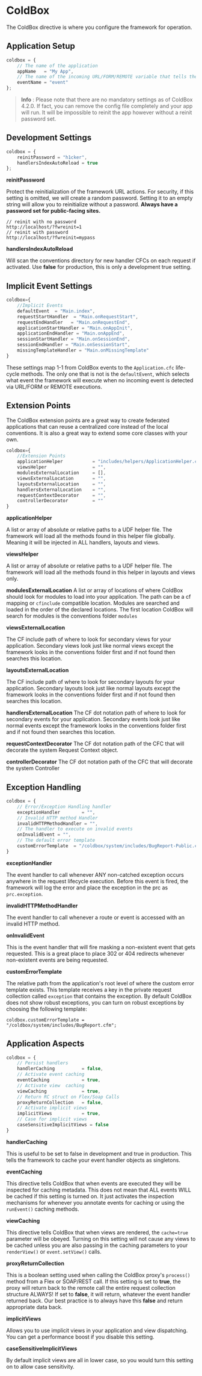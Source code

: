 # ColdBox
The ColdBox directive is where you configure the framework for operation.  

## Application Setup

```js
coldbox = {
    // The name of the application
	appName   = "My App",
	// The name of the incoming URL/FORM/REMOTE variable that tells the framework what event to execute. Ex: index.cfm?event=users.list
	eventName = "event"
};
```

> **Info** : Please note that there are no mandatory settings as of ColdBox 4.2.0.  If fact, you can remove the config file completely and your app will run.  It will be impossible to reinit the app however without a reinit password set.

## Development Settings

```js
coldbox = {
	reinitPassword = "h1cker",
	handlersIndexAutoReload = true
};
```

**reinitPassword**

Protect the reinitialization of the framework URL actions. For security, if this setting is omitted, we will create a random password. Setting it to an empty string will allow you to reinitialize without a password. **Always have a password set for public-facing sites.**

```
// reinit with no password
http://localhost/?fwreinit=1
// reinit with password
http://localhost/?fwreinit=mypass
```

**handlersIndexAutoReload**

Will scan the conventions directory for new handler CFCs on each request if activated. Use **false** for production, this is only a development true setting.


## Implicit Event Settings

```js
coldbox={
	//Implicit Events
	defaultEvent  = "Main.index",
	requestStartHandler	 = "Main.onRequestStart",
	requestEndHandler   = "Main.onRequestEnd",
	applicationStartHandler = "Main.onAppInit",
	applicationEndHandler = "Main.onAppEnd",
	sessionStartHandler = "Main.onSessionEnd",
	sessionEndHandler = "Main.onSessionStart",
	missingTemplateHandler = "Main.onMissingTemplate"
}
```
These settings map 1-1 from ColdBox events to the `Application.cfc` life-cycle methods.  The only one that is not is the `defaultEvent`, which selects what event the framework will execute when no incoming event is detected via URL/FORM or REMOTE executions.

## Extension Points

The ColdBox extension points are a great way to create federated applications that can reuse a centralized core instead of the local conventions.  It is also a great way to extend some core classes with your own.

```js
coldbox={
	//Extension Points
	applicationHelper 			= "includes/helpers/ApplicationHelper.cfm",
	viewsHelper					= "",
	modulesExternalLocation		= [],
	viewsExternalLocation		= "",
	layoutsExternalLocation 	= "",
	handlersExternalLocation  	= "",
	requestContextDecorator 	= "",
	controllerDecorator         = ""
}
```

**applicationHelper**

A list or array of absolute or relative paths to a UDF helper file. The framework will load all the methods found in this helper file globally. Meaning it will be injected in ALL handlers, layouts and views.

**viewsHelper**

A list or array of absolute or relative paths to a UDF helper file. The framework will load all the methods found in this helper in layouts and views only.

**modulesExternalLocation**
A list or array of locations of where ColdBox should look for modules to load into your application. The path can be a cf mapping or `cfinclude` compatible location. Modules are searched and loaded in the order of the declared locations. The first location ColdBox will search for modules is the conventions folder `modules`

**viewsExternalLocation**

The CF include path of where to look for secondary views for your application. Secondary views look just like normal views except the framework looks in the conventions folder first and if not found then searches this location.

**layoutsExternalLocation**

The CF include path of where to look for secondary layouts for your application. Secondary layouts look just like normal layouts except the framework looks in the conventions folder first and if not found then searches this location.

**handlersExternalLocation**
The CF dot notation path of where to look for secondary events for your application. Secondary events look just like normal events except the framework looks in the conventions folder first and if not found then searches this location.

**requestContextDecorator**
The CF dot notation path of the CFC that will decorate the system Request Context object.

**controllerDecorator**
The CF dot notation path of the CFC that will decorate the system Controller


## Exception Handling

```js
coldbox = {
    // Error/Exception Handling handler
    exceptionHandler		= "",
    // Invalid HTTP method Handler
    invalidHTTPMethodHandler = "",
    // The handler to execute on invalid events
    onInvalidEvent = "",
    // The default error template    
    customErrorTemplate	 = "/coldbox/system/includes/BugReport-Public.cfm"
}
```

**exceptionHandler**

The event handler to call whenever ANY non-catched exception occurs anywhere in the request lifecycle execution. Before this event is fired, the framework will log the error and place the exception in the prc as `prc.exception`.

**invalidHTTPMethodHandler**

The event handler to call whenever a route or event is accessed with an invalid HTTP method.

**onInvalidEvent**

This is the event handler that will fire masking a non-existent event that gets requested. This is a great place to place 302 or 404 redirects whenever non-existent events are being requested.


**customErrorTemplate**

The relative path from the application's root level of where the custom error template exists. This template receives a key in the private request collection called `exception` that contains the exception.  By default ColdBox does not show robust exceptions, you can turn on robust exceptions by choosing the following template:

```
coldbox.customErrorTemplate = "/coldbox/system/includes/BugReport.cfm";
```

## Application Aspects

```js
coldbox = {
    // Persist handlers
    handlerCaching 			= false,
    // Activate event caching
	eventCaching			= true,
    // Activate view  caching
	viewCaching  			= true,
	// Return RC struct on Flex/Soap Calls
	proxyReturnCollection 	= false,
	// Activate implicit views
	implicitViews           = true,
	// Case for implicit views
	caseSensitiveImplicitViews = false
}
```

**handlerCaching**

This is useful to be set to false in development and true in production. This tells the framework to cache your event handler objects as singletons.

**eventCaching**

This directive tells ColdBox that when events are executed they will be inspected for caching metadata. This does not mean that ALL events WILL be cached if this setting is turned on. It just activates the inspection mechanisms for whenever you annotate events for caching or using the `runEvent()` caching methods.

**viewCaching**

This directive tells ColdBox that when views are rendered, the `cache=true` parameter will be obeyed.  Turning on this setting will not cause any views to be cached unless you are also passing in the caching parameters to your `renderView()` or `event.setView()` calls.

**proxyReturnCollection**

This is a boolean setting used when calling the ColdBox proxy's `process()` method from a Flex or SOAP/REST call. If this setting is set to **true**, the proxy will return back to the remote call the entire request collection structure ALWAYS! If set to **false**, it will return, whatever the event handler returned back. Our best practice is to always have this **false** and return appropriate data back.

**implicitViews**

Allows you to use implicit views in your application and view dispatching. You can get a performance boost if you disable this setting.

**caseSensitiveImplicitViews**

By default implicit views are all in lower case, so you would turn this setting on to allow case sensitivity.







